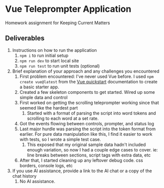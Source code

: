 # Vue Teleprompter Application

Homework assignment for Keeping Current Matters

## Deliverables

1. Instructions on how to run the application
   1. `npm i` to run initial setup
   2. `npm run dev` to start local site
   3. `npm run test` to run unit tests (optional)
2. Brief explanation of your approach and any challenges you encountered
   1. First problem encountered: I've never used Vue before. I used `npm create vue@latest` from the [Vue quickstart](https://vuejs.org/guide/quick-start.html) documentation to create a basic starter app.
   2. Created a few skeleton components to get started. Wired up some simple data and control
   3. First worked on getting the scrolling teleprompter working since that seemed like the hardest part
      1. Started with a format of parsing the script into word tokens and scrolling to each word at a set rate.
   4. Got the events flowing between controls, prompter, and status log
   5. Last major hurdle was parsing the script into the token format from earlier. For pure data manipulation like this, I find it easier to work with tests, so I wrote a simple test case.
      1. This exposed that my original sample data hadn't included enough variation, so now I had a couple edge cases to cover. ie: line breaks between sections, script tags with extra data, etc
   6. After that, I started cleaning up any leftover debug code. css borders, console logs, etc
3. If you use AI assistance, provide a link to the AI chat or a copy of the chat history
   1. No AI assistance.
